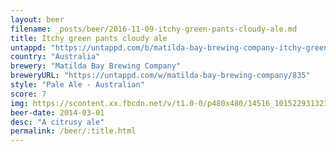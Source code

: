 ```yaml
---
layout: beer
filename: _posts/beer/2016-11-09-itchy-green-pants-cloudy-ale.md
title: Itchy green pants cloudy ale
untappd: "https://untappd.com/b/matilda-bay-brewing-company-itchy-green-pants--i-g-p-/126113"
country: "Australia"
brewery: "Matilda Bay Brewing Company"
breweryURL: "https://untappd.com/w/matilda-bay-brewing-company/835"
style: "Pale Ale - Australian"
score: 7
img: https://scontent.xx.fbcdn.net/v/t1.0-0/p480x480/14516_10152293132388745_1804956545_n.jpg?oh=22eb71b1b38c4cd159bfe813dfabb882&oe=590D54B6
beer-date: 2014-03-01
desc: "A citrusy ale"
permalink: /beer/:title.html
---
```

